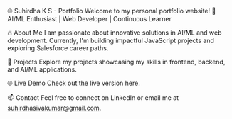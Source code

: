 🌐 Suhirdha K S - Portfolio
Welcome to my personal portfolio website!
🚀 AI/ML Enthusiast | Web Developer | Continuous Learner

🔥 About Me
I am passionate about innovative solutions in AI/ML and web development. Currently, I'm building impactful JavaScript projects and exploring Salesforce career paths.

🚀 Projects
Explore my projects showcasing my skills in frontend, backend, and AI/ML applications.

🌐 Live Demo
Check out the live version here.

📫 Contact
Feel free to connect on LinkedIn or email me at suhirdhasivakumar@gmail.com.

